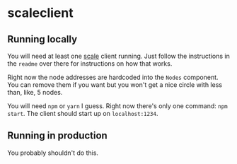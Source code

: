 # scaleclient

## Running locally

You will need at least one [scale](https://github.com/msmedes/scale) client running. Just follow the instructions in the `readme` over there for instructions on how that works.

Right now the node addresses are hardcoded into the `Nodes` component.
You can remove them if you want but you won't get a nice circle with less than, like, 5 nodes.

You will need `npm` or `yarn` I guess. Right now there's only one command: `npm start`. The client should start up on `localhost:1234`.

## Running in production

You probably shouldn't do this.